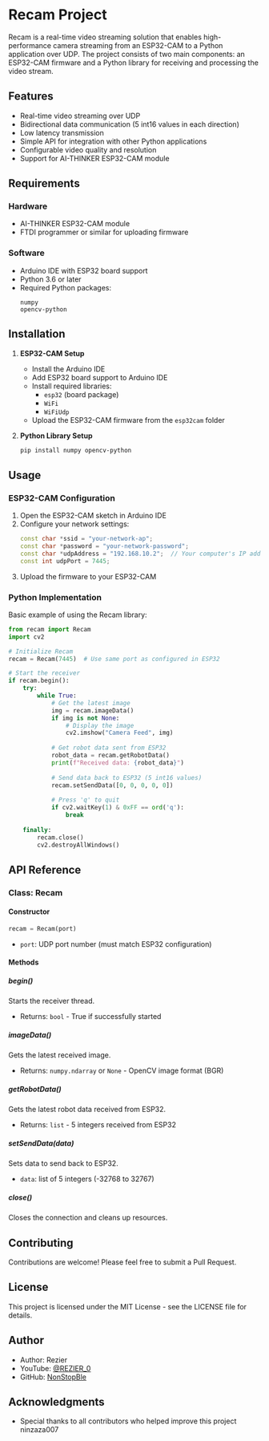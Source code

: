 # Recam Project

Recam is a real-time video streaming solution that enables high-performance camera streaming from an ESP32-CAM to a Python application over UDP. The project consists of two main components: an ESP32-CAM firmware and a Python library for receiving and processing the video stream.

## Features

- Real-time video streaming over UDP
- Bidirectional data communication (5 int16 values in each direction)
- Low latency transmission
- Simple API for integration with other Python applications
- Configurable video quality and resolution
- Support for AI-THINKER ESP32-CAM module

## Requirements

### Hardware
- AI-THINKER ESP32-CAM module
- FTDI programmer or similar for uploading firmware

### Software
- Arduino IDE with ESP32 board support
- Python 3.6 or later
- Required Python packages:
  ```
  numpy
  opencv-python
  ```

## Installation

1. **ESP32-CAM Setup**
   - Install the Arduino IDE
   - Add ESP32 board support to Arduino IDE
   - Install required libraries:
     - `esp32` (board package)
     - `WiFi`
     - `WiFiUdp`
   - Upload the ESP32-CAM firmware from the `esp32cam` folder

2. **Python Library Setup**
   ```bash
   pip install numpy opencv-python
   ```

## Usage

### ESP32-CAM Configuration

1. Open the ESP32-CAM sketch in Arduino IDE
2. Configure your network settings:
   ```cpp
   const char *ssid = "your-network-ap";
   const char *password = "your-network-password";
   const char *udpAddress = "192.168.10.2";  // Your computer's IP address
   const int udpPort = 7445;
   ```
3. Upload the firmware to your ESP32-CAM

### Python Implementation

Basic example of using the Recam library:

```python
from recam import Recam
import cv2

# Initialize Recam
recam = Recam(7445)  # Use same port as configured in ESP32

# Start the receiver
if recam.begin():
    try:
        while True:
            # Get the latest image
            img = recam.imageData()
            if img is not None:
                # Display the image
                cv2.imshow("Camera Feed", img)
                
            # Get robot data sent from ESP32
            robot_data = recam.getRobotData()
            print(f"Received data: {robot_data}")
            
            # Send data back to ESP32 (5 int16 values)
            recam.setSendData([0, 0, 0, 0, 0])
            
            # Press 'q' to quit
            if cv2.waitKey(1) & 0xFF == ord('q'):
                break
                
    finally:
        recam.close()
        cv2.destroyAllWindows()
```

## API Reference

### Class: Recam

#### Constructor
```python
recam = Recam(port)
```
- `port`: UDP port number (must match ESP32 configuration)

#### Methods

##### begin()
Starts the receiver thread.
- Returns: `bool` - True if successfully started

##### imageData()
Gets the latest received image.
- Returns: `numpy.ndarray` or `None` - OpenCV image format (BGR)

##### getRobotData()
Gets the latest robot data received from ESP32.
- Returns: `list` - 5 integers received from ESP32

##### setSendData(data)
Sets data to send back to ESP32.
- `data`: list of 5 integers (-32768 to 32767)

##### close()
Closes the connection and cleans up resources.

## Contributing

Contributions are welcome! Please feel free to submit a Pull Request.

## License

This project is licensed under the MIT License - see the LICENSE file for details.

## Author

- Author: Rezier
- YouTube: [@REZIER_0](https://www.youtube.com/@REZIER_0)
- GitHub: [NonStopBle](https://github.com/NonStopBle/Recam)

## Acknowledgments
- Special thanks to all contributors who helped improve this project ninzaza007
